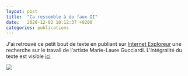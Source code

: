 ```yaml
---
layout: post
title:  "Ca ressemble à du faux II"
date:   2020-12-02 10:12:37 +0200
categories: publications
---
```

J'ai retrouvé ce petit bout de texte en publiant sur [Internet Exploreur](https://internetexploreur.com) une recherche sur le travail de l'artiste Marie-Laure Gucciardi. L'intégralité du texte est visible [ici](https://internetexploreur.com/ca-ressemble-a-du-faux-2/)

<img class="photopost" src="{{site.baseurl}}/imgs/mlg.gif" onmouseover="this.src='{{site.baseurl}}/imgs/mlg.PNG'" onmouseout="this.src='{{site.baseurl}}/imgs/mlg.gif'" />
